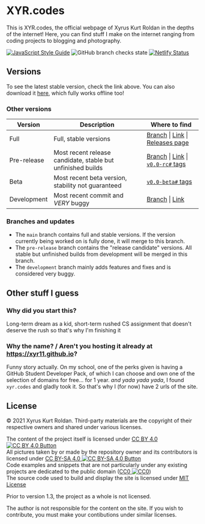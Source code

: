 # XYR.codes
This is XYR.codes, the official webpage of Xyrus Kurt Roldan in the depths of the internet! Here, you can find stuff I make on the internet ranging from coding projects to blogging and photography.

[![JavaScript Style Guide](https://img.shields.io/badge/code_style-standard-brightgreen.svg?style=flat-square)](https://standardjs.com) ![GitHub branch checks state](https://img.shields.io/github/checks-status/xyr11/xyr11.github.io/main?logo=github&style=flat-square) [![Netlify Status](https://api.netlify.com/api/v1/badges/58f1ecc1-7536-4cf3-a90e-a5b50228043a/deploy-status)](https://app.netlify.com/sites/xyrcodes/deploys)

## Versions
To see the latest stable version, check the link above. You can also download it [here](https://github.com/xyr11/xyr11.github.io/archive/refs/heads/main.zip), which fully works offline too!

### Other versions
Version | Description | Where to find
-- | -- | --
Full | Full, stable versions | [Branch](https://github.com/xyr11/xyr11.github.io) \| [Link](https://xyr.codes) \| [Releases page](https://github.com/xyr11/xyr11.github.io/releases)
Pre-release | Most recent release candidate, stable but unfinished builds | [Branch](https://github.com/xyr11/xyr11.github.io/tree/pre-release) \| [Link](https://rc.xyr.codes) \| [`v0.0-rc#` tags](https://github.com/xyr11/xyr11.github.io/tags)
Beta | Most recent beta version, stability not guaranteed | [`v0.0-beta#` tags](https://github.com/xyr11/xyr11.github.io/tags)
Development | Most recent commit and *VERY* buggy | [Branch](https://github.com/xyr11/xyr11.github.io/tree/development) \| [Link](https://dev.xyr.codes)

### Branches and updates
+ The `main` branch contains full and stable versions. If the version currently being worked on is fully done, it will merge to this branch.
+ The `pre-release` branch contains the "release candidate" versions. All stable but unfinished builds from development will be merged in this branch.
+ The `development` branch mainly adds features and fixes and is considered very buggy.

## Other stuff I guess

### Why did you start this?
Long-term dream as a kid, short-term rushed CS assignment that doesn't deserve the rush so that's why I'm finishing it

### Why the name? / Aren't you hosting it already at <https://xyr11.github.io>?
Funny story actually. On my school, one of the perks given is having a GitHub Student Developer Pack, of which I can choose and own one of the selection of domains for free... for 1 year. *and yada yada yada*, I found `xyr.codes` and gladly took it. So that's why I (for now) have 2 urls of the site.

## License
© 2021 Xyrus Kurt Roldan. Third-party materials are the copyright of their respective owners and shared under various licenses.

The content of the project itself is licensed under [CC BY 4.0 ![CC BY 4.0 Button](https://i.creativecommons.org/l/by/4.0/80x15.png)](http://creativecommons.org/licenses/by/4.0/) <br>
All pictures taken by or made by the repository owner and its contributors is licensed under [CC BY-SA 4.0 ![CC BY-SA 4.0 Button](https://i.creativecommons.org/l/by-sa/4.0/80x15.png)](http://creativecommons.org/licenses/by-sa/4.0/) <br>
Code examples and snippets that are not particularly under any existing projects are dedicated to the public domain ([CC0 ![CC0](https://licensebuttons.net/p/zero/1.0/80x15.png)](http://creativecommons.org/publicdomain/mark/1.0/)) <br>
The source code used to build and display the site is licensed under [MIT License](https://github.com/xyr11/xyr11.github.io/blob/main/LICENSE)

Prior to version 1.3, the project as a whole is not licensed.

The author is not responsible for the content on the site. If you wish to contribute, you must make your contibutions under similar licenses.
